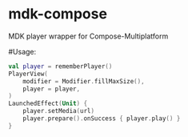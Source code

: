 # mdk-compose
MDK player wrapper for Compose-Multiplatform

#Usage:
``` kotlin
val player = rememberPlayer()
PlayerView(
    modifier = Modifier.fillMaxSize(),
    player = player,
)
LaunchedEffect(Unit) {
    player.setMedia(url)
    player.prepare().onSuccess { player.play() }
}